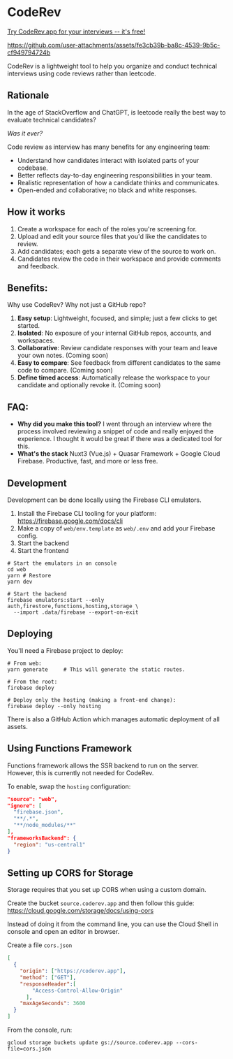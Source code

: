 # CodeRev

[Try CodeRev.app for your interviews -- it's free!](https://coderev.app)

https://github.com/user-attachments/assets/fe3cb39b-ba8c-4539-9b5c-cf949794724b

CodeRev is a lightweight tool to help you organize and conduct technical interviews using code reviews rather than leetcode.

## Rationale

In the age of StackOverflow and ChatGPT, is leetcode really the best way to evaluate technical candidates?

*Was it ever?*

Code review as interview has many benefits for any engineering team:

* Understand how candidates interact with isolated parts of your codebase.
* Better reflects day-to-day engineering responsibilities in your team.
* Realistic representation of how a candidate thinks and communicates.
* Open-ended and collaborative; no black and white responses.

## How it works

1. Create a workspace for each of the roles you're screening for.
2. Upload and edit your source files that you'd like the candidates to review.
3. Add candidates; each gets a separate view of the source to work on.
4. Candidates review the code in their workspace and provide comments and feedback.

## Benefits:

Why use CodeRev? Why not just a GitHub repo?

1. **Easy setup**: Lightweight, focused, and simple; just a few clicks to get started.
2. **Isolated**: No exposure of your internal GitHub repos, accounts, and workspaces.
3. **Collaborative**: Review candidate responses with your team and leave your own notes. (Coming soon)
4. **Easy to compare**: See feedback from different candidates to the same code to compare. (Coming soon)
5. **Define timed access**: Automatically release the workspace to your candidate and optionally revoke it. (Coming soon)

## FAQ:

* **Why did you make this tool?** I went through an interview where the process involved reviewing a snippet of code and really enjoyed the experience. I thought it would be great if there was a dedicated tool for this.
* **What's the stack** Nuxt3 (Vue.js) + Quasar Framework + Google Cloud Firebase. Productive, fast, and more or less free.

## Development

Development can be done locally using the Firebase CLI emulators.

1. Install the Firebase CLI tooling for your platform: https://firebase.google.com/docs/cli
2. Make a copy of `web/env.template` as `web/.env` and add your Firebase config.
3. Start the backend
4. Start the frontend

```
# Start the emulators in on console
cd web
yarn # Restore
yarn dev

# Start the backend
firebase emulators:start --only auth,firestore,functions,hosting,storage \
  --import .data/firebase --export-on-exit
```

## Deploying

You'll need a Firebase project to deploy:

```
# From web:
yarn generate     # This will generate the static routes.

# From the root:
firebase deploy

# Deploy only the hosting (making a front-end change):
firebase deploy --only hosting
```

There is also a GitHub Action which manages automatic deployment of all assets.

## Using Functions Framework

Functions framework allows the SSR backend to run on the server.  However, this is currently not needed for CodeRev.

To enable, swap the `hosting` configuration:

```json
"source": "web",
"ignore": [
  "firebase.json",
  "**/.*",
  "**/node_modules/**"
],
"frameworksBackend": {
  "region": "us-central1"
}
```

## Setting up CORS for Storage

Storage requires that you set up CORS when using a custom domain.

Create the bucket `source.coderev.app` and then follow this guide: https://cloud.google.com/storage/docs/using-cors

Instead of doing it from the command line, you can use the Cloud Shell in console and open an editor in browser.

Create a file `cors.json`

```json
[
  {
    "origin": ["https://coderev.app"],
    "method": ["GET"],
    "responseHeader":[
        "Access-Control-Allow-Origin"
      ],
    "maxAgeSeconds": 3600
  }
]
```

From the console, run:

```
gcloud storage buckets update gs://source.coderev.app --cors-file=cors.json
```
